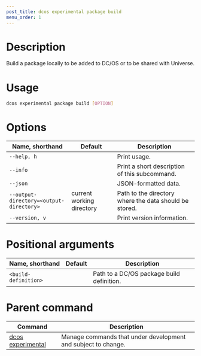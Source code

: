 ```yaml
---
post_title: dcos experimental package build
menu_order: 1
---
```

    
# Description
Build a package locally to be added to DC/OS or to be shared with Universe.

# Usage

```bash
dcos experimental package build [OPTION]
```

# Options

| Name, shorthand | Default | Description |
|---------|-------------|-------------|
| `--help, h`   |             |  Print usage. |
| `--info`   |             |  Print a short description of this subcommand. |
| `--json`   |             |  JSON-formatted data. |
| `--output-directory=<output-directory>`   | current working directory | Path to the directory where the data should be stored.|
| `--version, v`   |             | Print version information. |  
    
# Positional arguments

| Name, shorthand | Default | Description |
|---------|-------------|-------------|
| `<build-definition>`   |             |  Path to a DC/OS package build definition. |

# Parent command

| Command | Description |
|---------|-------------|
| [dcos experimental](/docs/1.9/usage/cli/command-reference/dcos-experimental/)   |  Manage commands that under development and subject to change. |     